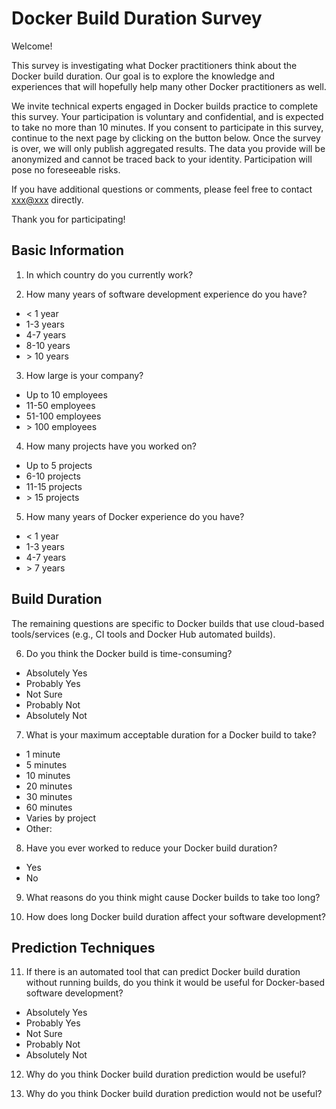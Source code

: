 # Docker Build Duration Survey 
Welcome!  

This survey is investigating what Docker practitioners think about the Docker build duration. Our goal is to explore the knowledge and experiences that will hopefully help many other Docker practitioners as well.  

We invite technical experts engaged in Docker builds practice to complete this survey. Your participation is voluntary and confidential, and is expected to take no more than 10 minutes. If you consent to participate in this survey, continue to the next page by clicking on the button below. Once the survey is over, we will only publish aggregated results. The data you provide will be anonymized and cannot be traced back to your identity. Participation will pose no foreseeable risks.  

If you have additional questions or comments, please feel free to contact <xxx@xxx> directly.   

Thank you for participating!

## Basic Information
1. In which country do you currently work?

2. How many years of software development experience do you have?
- < 1 year   
- 1-3 years   
- 4-7 years   
- 8-10 years  
- \> 10 years

3. How large is your company?
- Up to 10 employees 
- 11-50 employees 
- 51-100 employees 
- \> 100 employees

4. How many projects have you worked on?
- Up to 5 projects 
- 6-10 projects 
- 11-15 projects 
- \> 15 projects

5. How many years of Docker experience do you have?
- < 1 year 
- 1-3 years 
- 4-7 years 
- \> 7 years

## Build Duration
The remaining questions are specific to Docker builds that use cloud-based tools/services (e.g., CI tools and Docker Hub automated builds).  

6. Do you think the Docker build is time-consuming?
- Absolutely Yes 
- Probably Yes 
- Not Sure 
- Probably Not 
- Absolutely Not

7. What is your maximum acceptable duration for a Docker build to take?
- 1 minute 
- 5 minutes 
- 10 minutes 
- 20 minutes 
- 30 minutes 
- 60 minutes 
- Varies by project
- Other:

8. Have you ever worked to reduce your Docker build duration?
- Yes 
- No

9. What reasons do you think might cause Docker builds to take too long? 


10. How does long Docker build duration affect your software development? 


## Prediction Techniques
11. If there is an automated tool that can predict Docker build duration without running builds, do you think it would be useful for Docker-based software development?
- Absolutely Yes 
- Probably Yes 
- Not Sure 
- Probably Not 
- Absolutely Not

12. Why do you think Docker build duration prediction would be useful? 


13. Why do you think Docker build duration prediction would not be useful? 

